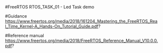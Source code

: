#FreeRTOS RTOS_TASK_01 - Led Task demo

#Guidance
https://www.freertos.org/media/2018/161204_Mastering_the_FreeRTOS_Real_Time_Kernel-A_Hands-On_Tutorial_Guide.pdf?

#Reference manual
https://www.freertos.org/media/2018/FreeRTOS_Reference_Manual_V10.0.0.pdf?
